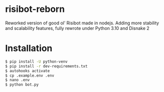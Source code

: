 # risibot-reborn

Reworked version of good ol' Risibot made in nodejs.
Adding more stability and scalability features, fully rewrote under Python 3.10 and Disnake 2

# Installation

```bash
$ pip install -U python-venv
$ pip install -r dev-requirements.txt
$ autohooks activate
$ cp .example.env .env
$ nano .env
$ python bot.py
```

